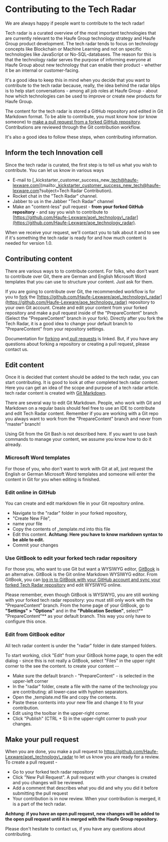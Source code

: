 # Contributing to the Tech Radar

We are always happy if people want to contribute to the tech radar!

Tech radar is a curated overview of the most important technologies that are currently relevant to the Haufe Group technology strategy and Haufe Group product development. The tech radar tends to focus on technology concepts like Blockchain or Machine Learning and not on specific technologies like JavaScript or No-SQL-databases. The reason for this is that the technology radar serves the purpose of informing everyone at Haufe Group about new technology that can enable their product - whether it be an internal or customer-facing.

It's a good idea to keep this in mind when you decide that you want to contribute to the tech radar because, really, the idea behind the radar blips is to help start conversations - among all job roles at Haufe Group - about how which technologies can be used to improve or create new products for Haufe Group.

The content for the tech radar is stored a GitHub repository and edited in Git Markdown format. To be able to contribute, you must know how \(or know someone\) to [make a pull request from a forked GitHub repository](https://help.github.com/articles/creating-a-pull-request-from-a-fork/). Contributions are reviewed through the Git contribution workflow.

It's also a good idea to follow these steps, when contributing information.

## Inform the tech Innovation cell

Since the tech radar is curated, the first step is to tell us what you wish to contribute. You can let us know in various ways

* E-mail to [\_kickstarter\_customer\_success\_new\_tech@haufe-lexware.com](mailto:_kickstarter_customer_success_new_tech@haufe-lexware.com?subject=Tech Radar Contribution).
* Rocket chat in the "Tech Radar" channel.
* Jabber to us in the Jabber "Tech Radar" channel
* Make an "content-less" pull request - **from your forked GitHub repository** - and say you wish to contribute to [https://github.com/Haufe-Lexware/aoe\_technology\_radar](https://github.com/Haufe-Lexware/aoe_technology_radar).

When we receive your request, we'll contact you to talk about it and to see if it's something the tech radar is ready for and how much content is needed for version 1.0.

## Contributing content

There are various ways to to contribute content. For folks, who don't want to contribute over Git, there are German and English Microsoft Word templates that you can use to structure your content. Just ask for them.

If you are going to contribute over Git, the recommended workflow is for you to [fork](https://help.github.com/articles/fork-a-repo/ "How to fork a Git repo") the [https://github.com/Haufe-Lexware/aoe\_technology\_radar](https://github.com/Haufe-Lexware/aoe_technology_radar) repository to your own Git account. Create and edit your content from your forked repository and make a pull request inside of the "PrepareContent" branch \(Select the "PrepareContent" branch in your fork\). Directly after you fork the Tech Radar, it is a good idea to change your default branch to "PrepareContent" from your repository settings.

Documentation for [forking](https://www.gitbook.com/book/sspeights/technology-radar-work/edit#) and[ pull requests](https://www.gitbook.com/book/sspeights/technology-radar-work/edit#) is linked. But, if you have any questions about forking a repository or creating a pull request, please contact us.

## Edit content

Once it is decided that content should be added to the tech radar, you can start contributing. It is good to look at other completed tech radar content. Here you can get an idea of the scope and purpose of a tech radar article. tech radar content is created with [Git Markdown](https://guides.github.com/features/mastering-markdown/).

There are several way to edit Git Markdown. People, who work with Git and Markdown on a regular basis should feel free to use an IDE to contribute and edit Tech Radar content. Remember if you are working with a Git repo you always want to work from the "PrepareContent" branch and never from "master" branch!

Using Git from the Git Bash is not described here. If you want to use bash commands to manage your content, we assume you know how to do it already.

### Microsoft Word templates

For those of you, who don't want to work with Git at all, just request the English or German Microsoft Word templates and someone will enter the content in Git for you when editing is finished.

### Edit online in GitHub

You can create and edit markdown file in your Git repository online.

* Navigate to the "radar" folder in your forked repository, 
* "Create New File", 
* name your file
* Copy the contents of \_template.md into this file
* Edit this content. **Achtung: Here you have to know markdown syntax to be able to edit.**
* Commit your changes

### Use GitBook to edit your forked tech radar repository

For those you, who want to use Git but want a WYSIWYG editor, [GitBook](https://help.gitbook.com/basics/what-is-gitbook.html) is an alternative. GitBook is the Git online Markdown WYSIWYG editor. From GitBook, you can [log in to GitBook with your GitHub account and sync your forked Tech Radar repository](https://help.gitbook.com/github/can-i-host-on-github.html) and edit WYSIWYG online.

Please remember, even though GitBook is WYSIWYG, you are still working with your forked tech radar repository: you must still only work with the "PrepareContent" branch. From the home page of your GitBook, go to **"Settings" &gt; "Options"** and in the **"Publication Section"**, select** "PrepareContent"** as your default branch. This way you only have to configure this once.

### Edit from GitBook editor

All tech radar content is under the "radar" folder in date stamped folders.

To start working, click "Edit" from your GitBook home page, to open the edit dialog - since this is not really a GitBook, select "Files" in the upper right corner to the see the content. to create your content --

* Make sure the default branch - "PrepareContent" - is selected in the upper-left corner
* In the "radar" folder, create a file with the name of the technology you are contributing: all lower-case with hyphen separators.
* Open the \_template.md file and copy the contents.
* Paste these contents into your new file and change it to fit your contribution.
* Edit using the toolbar in the upper-right corner.
* Click "Publish" \(CTRL + S\) in the upper-right corner to push your changes. 

## Make your pull request

When you are done, you make a pull request to https://github.com/Haufe-Lexware/aoe\_technology\_radar to let us know you are ready for a review. To create a pull request - 

* Go to your forked tech radar repository
* Click "New Pull Request". A pull request with your changes is created and you changes will be reviewed.
* Add a comment that describes what you did and why you did it before submitting the pull request
* Your contribution is in now review. When your contribution is merged, it is a part of the tech radar.

**Achtung: if you have an open pull request, new changes will be added to the open pull request until it is merged with the Haufe Group repository.**

Please don't hesitate to contact us, if you have any questions about contributing.



